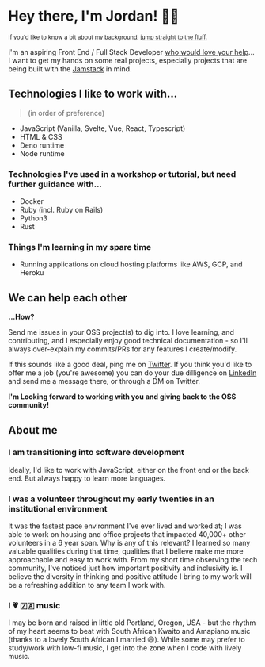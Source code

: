 # Hey there, I'm Jordan! 👋🏽 
<sup>If you'd like to know a bit about my background, <a href="#about-me">jump straight to the fluff.</a></sup>

I'm an aspiring Front End / Full Stack Developer [who would love your help](#we-can-help-each-other)... I want to get my hands on some real projects, especially projects that are being built with the [Jamstack](https://jamstack.org/) in mind. 

## Technologies I like to work with...
> (in order of preference)
- JavaScript (Vanilla, Svelte, Vue, React, Typescript)
- HTML & CSS
- Deno runtime
- Node runtime

### Technologies I've used in a workshop or tutorial, but need further guidance with...
- Docker
- Ruby (incl. Ruby on Rails)
- Python3
- Rust

### Things I'm learning in my spare time
- Running applications on cloud hosting platforms like AWS, GCP, and Heroku

## We can help each other
**...How?**

Send me issues in your OSS project(s) to dig into. I love learning, and contributing, and I especially enjoy good technical documentation - so I'll always over-explain my commits/PRs for any features I create/modify. 

If this sounds like a good deal, ping me on [Twitter](https://twitter.com/Halfro_American). If you think you'd like to offer me a job (you're awesome) you can do your due dilligence on [LinkedIn](https://www.linkedin.com/in/jordanhailey/) and send me a message there, or through a DM on Twitter.

**I'm Looking forward to working with you and giving back to the OSS community!**

## About me
### I am transitioning into software development
Ideally, I'd like to work with JavaScript, either on the front end or the back end. But always happy to learn more languages.

### I was a volunteer throughout my early twenties in an institutional environment
It was the fastest pace environment I've ever lived and worked at; I was able to work on housing and office projects that impacted 40,000+ other volunteers in a 6 year span. Why is any of this relevant? I learned so many valuable qualities during that time, qualities that I believe make me more approachable and easy to work with. From my short time observing the tech community, I've noticed just how important positivity and inclusivity is. I believe the diversity in thinking and positive attitude I bring to my work will be a refreshing addition to any team I work with.

### I 💗 🇿🇦 music
I may be born and raised in little old Portland, Oregon, USA - but the rhythm of my heart seems to beat with South African Kwaito and Amapiano music (thanks to a lovely South African I married 😄). While some may prefer to study/work with low-fi music, I get into the zone when I code with lively music.
